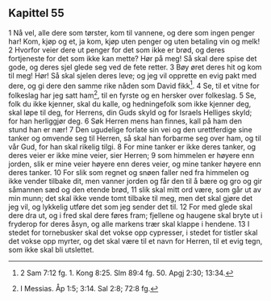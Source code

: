## Kapittel 55

1 Nå vel, alle dere som tørster, kom til vannene, og dere som ingen penger har! Kom, kjøp og et, ja kom, kjøp uten penger og uten betaling vin og melk!
2 Hvorfor veier dere ut penger for det som ikke er brød, og deres fortjeneste for det som ikke kan mette? Hør på meg! Så skal dere spise det gode, og deres sjel glede seg ved de fete retter.
3 Bøy øret deres hit og kom til meg! Hør! Så skal sjelen deres leve; og jeg vil opprette en evig pakt med dere, og gi dere den samme rike nåden som David fikk[^1].
4 Se, til et vitne for folkeslag har jeg satt ham[^2], til en fyrste og en hersker over folkeslag.
5 Se, folk du ikke kjenner, skal du kalle, og hedningefolk som ikke kjenner deg, skal løpe til deg, for Herrens, din Guds skyld og for Israels Helliges skyld; for han herliggjør deg.
6 Søk Herren mens han finnes, kall på ham den stund han er nær!
7 Den ugudelige forlate sin vei og den urettferdige sine tanker og omvende seg til Herren, så skal han forbarme seg over ham, og til vår Gud, for han skal rikelig tilgi.
8 For mine tanker er ikke deres tanker, og deres veier er ikke mine veier, sier Herren;
9 som himmelen er høyere enn jorden, slik er mine veier høyere enn deres veier, og mine tanker høyere enn deres tanker.
10 For slik som regnet og snøen faller ned fra himmelen og ikke vender tilbake dit, men vanner jorden og får den til å bære og gro og gir såmannen sæd og den etende brød,
11 slik skal mitt ord være, som går ut av min munn; det skal ikke vende tomt tilbake til meg, men det skal gjøre det jeg vil, og lykkelig utføre det som jeg sender det til.
12 For med glede skal dere dra ut, og i fred skal dere føres fram; fjellene og haugene skal bryte ut i fryderop for deres åsyn, og alle markens trær skal klappe i hendene.
13 I stedet for tornebusker skal det vokse opp cypresser, i stedet for tistler skal det vokse opp myrter, og det skal være til et navn for Herren, til et evig tegn, som ikke skal bli utslettet.

[^1]: 2 Sam 7:12 fg. 1. Kong 8:25. Slm 89:4 fg. 50. Apgj 2:30; 13:34.
[^2]: I Messias. Åp 1:5; 3:14. Sal 2:8; 72:8 fg.